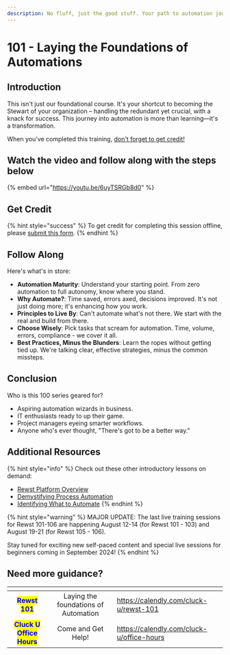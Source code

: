 ```yaml
---
description: No fluff, just the good stuff. Your path to automation journey begins here.
---
```


# 101 - Laying the Foundations of Automations

## **Introduction**

This isn't just our foundational course. It's your shortcut to becoming the Stewart of your organization – handling the redundant yet crucial, with a knack for success. This journey into automation is more than learning—it's a transformation.

When you've completed this training, [don't forget to get credit!](https://app.rewst.io/form/8ac04607-a1c4-45ea-b203-448b2f1b64e0)

## Watch the video and follow along with the steps below

{% embed url="https://youtu.be/6uyTSRGb8d0" %}

## Get Credit

{% hint style="success" %}
To get credit for completing this session offline, please [submit this form](https://app.rewst.io/form/8ac04607-a1c4-45ea-b203-448b2f1b64e0).
{% endhint %}

## **Follow Along**

Here's what's in store:

* **Automation Maturity**: Understand your starting point. From zero automation to full autonomy, know where you stand.
* **Why Automate?**: Time saved, errors axed, decisions improved. It's not just doing more; it's enhancing how you work.
* **Principles to Live By**: Can't automate what's not there. We start with the real and build from there.
* **Choose Wisely**: Pick tasks that scream for automation. Time, volume, errors, compliance - we cover it all.
* **Best Practices, Minus the Blunders**: Learn the ropes without getting tied up. We're talking clear, effective strategies, minus the common missteps.

## Conclusion

Who is this 100 series geared for?

* Aspiring automation wizards in business.
* IT enthusiasts ready to up their game.
* Project managers eyeing smarter workflows.
* Anyone who's ever thought, "There's got to be a better way."&#x20;

## Additional Resources

{% hint style="info" %}
Check out these other introductory lessons on demand:

* [Rewst Platform Overview](../getting-started/rewst-platform-overview.md)
* [Demystifying Process Automation](../getting-started/dymistifying-process-automation.md)
* [Identifying What to Automate](../getting-started/identifying-what-to-automate.md)
{% endhint %}

{% hint style="warning" %}
MAJOR UPDATE: The last live training sessions for Rewst 101-106 are happening August 12-14 (for Rewst 101 - 103) and August 19-21 (for Rewst 105 - 106).&#x20;

Stay tuned for exciting new self-paced content and special live sessions for beginners coming in September 2024!
{% endhint %}

## Need more guidance?

<table data-card-size="large" data-view="cards" data-full-width="false"><thead><tr><th align="center"></th><th align="center"></th><th data-hidden data-card-target data-type="content-ref"></th></tr></thead><tbody><tr><td align="center"><mark style="color:blue;"><strong>Rewst 101</strong></mark></td><td align="center">Laying the foundations of Automation</td><td><a href="https://calendly.com/cluck-u/rewst-101">https://calendly.com/cluck-u/rewst-101</a></td></tr><tr><td align="center"><mark style="color:blue;"><strong>Cluck U Office Hours</strong></mark></td><td align="center">Come and Get Help!</td><td><a href="https://calendly.com/cluck-u/office-hours">https://calendly.com/cluck-u/office-hours</a></td></tr></tbody></table>
